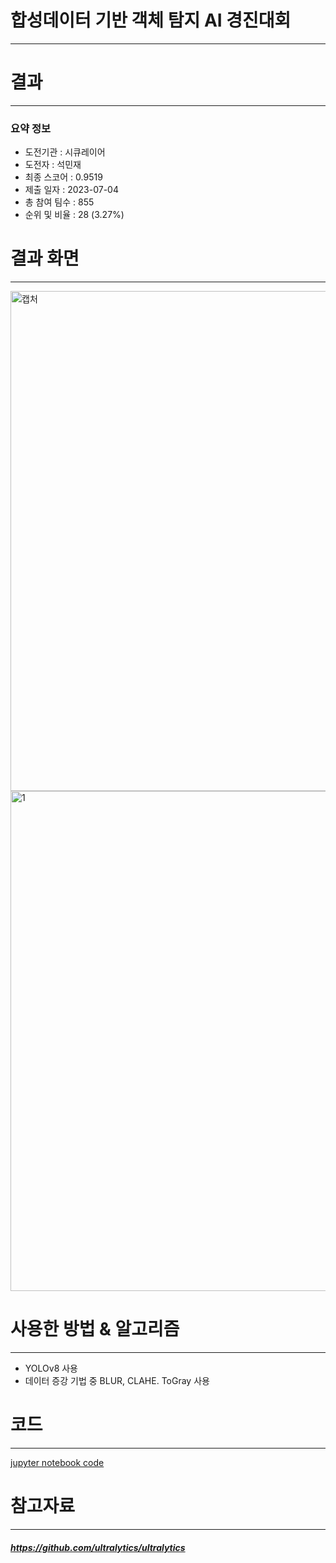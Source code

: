 # 합성데이터 기반 객체 탐지 AI 경진대회
---
# 결과
---
### 요약 정보
* 도전기관 : 시큐레이어
* 도전자 : 석민재
* 최종 스코어 : 0.9519
* 제출 일자 : 2023-07-04
* 총 참여 팀수 : 855
* 순위 및 비율 : 28 (3.27%)

# 결과 화면
---
<img width="800" alt="캡처" src="https://github.com/Jsonseok/SecuLayer/assets/112038669/9aee706b-97f4-491e-a5ac-3f6ccd766c0a">
<img width="800" alt="1" src="https://github.com/Jsonseok/SecuLayer/assets/112038669/2aa7176d-b8c1-4c62-a18c-10f451ea7b50">


# 사용한 방법 & 알고리즘
---
* YOLOv8 사용
* 데이터 증강 기법 중 BLUR, CLAHE. ToGray 사용

# 코드
---
[jupyter notebook code](main.ipynb)

# 참고자료
---
##### https://github.com/ultralytics/ultralytics
